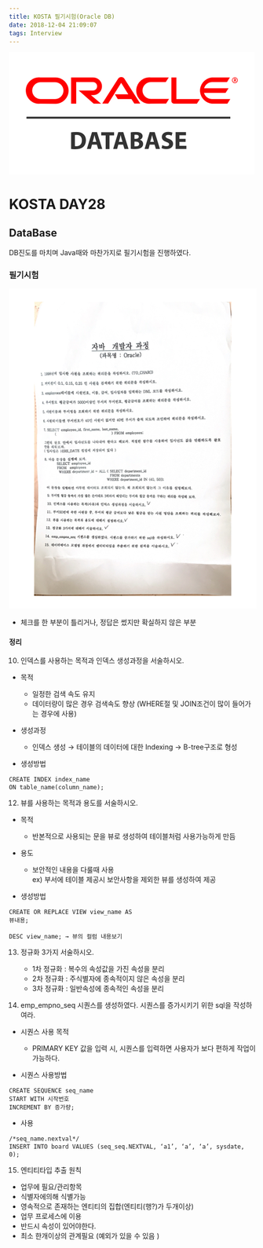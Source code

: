 ```yaml
---
title: KOSTA 필기시험(Oracle DB)
date: 2018-12-04 21:09:07
tags: Interview
---
```

![DB](/images/oracledb_logo.png)
# KOSTA DAY28
## DataBase

DB진도를 마치며 Java때와 마찬가지로 필기시험을 진행하였다.

### 필기시험
![DB](/images/database/OracleTest01.png)
- 체크를 한 부분이 틀리거나, 정답은 썼지만 확실하지 않은 부분

#### 정리
10. 인덱스를 사용하는 목적과 인덱스 생성과정을 서술하시오.
- 목적 
    - 일정한 검색 속도 유지
    - 데이터량이 많은 경우 검색속도 향상 (WHERE절 및 JOIN조건이 많이 들어가는 경우에 사용)

- 생성과정
    - 인덱스 생성 → 테이블의 데이터에 대한 Indexing → B-tree구조로 형성

- 생성방법
```
CREATE INDEX index_name
ON table_name(column_name);
```

12. 뷰를 사용하는 목적과 용도를 서술하시오.
- 목적
    - 반본적으로 사용되는 문을 뷰로 생성하여 테이블처럼 사용가능하게 만듬

- 용도
    - 보안적인 내용을 다룰때 사용   
    ex) 부서에 테이블 제공시 보안사항을 제외한 뷰를 생성하여 제공

- 생성방법
```
CREATE OR REPLACE VIEW view_name AS
뷰내용;

DESC view_name; → 뷰의 컬럼 내용보기
```

13. 정규화 3가지 서술하시오.
    - 1차 정규화 : 복수의 속성값을 가진 속성을 분리
    - 2차 정규화 : 주식별자에 종속적이지 않은 속성을 분리 
    - 3차 정규화 : 일반속성에 종속적인 속성을 분리

14. emp_empno_seq 시퀀스를 생성하였다. 시퀀스를 증가시키기 위한 sql을 작성하여라.
- 시퀀스 사용 목적
    - PRIMARY KEY 값을 입력 시, 시퀀스를 입력하면 사용자가 보다 편하게 작업이 가능하다.

- 시퀀스 사용방법
```
CREATE SEQUENCE seq_name
START WITH 시작번호
INCREMENT BY 증가량;
```

- 사용
```
/*seq_name.nextval*/
INSERT INTO board VALUES (seq_seq.NEXTVAL, ‘a1’, ‘a’, ‘a’, sysdate, 0);
```

15. 엔티티타입 추출 원칙
- 업무에 필요/관리항목
- 식별자에의해 식별가능
- 영속적으로 존재하는 엔티티의 집합(엔티티(행?)가 두개이상)
- 업무 프로세스에 이용
- 반드시 속성이 있어야한다.
- 최소 한개이상의 관계필요 (예외가 있을 수 있음 )
<br><br>